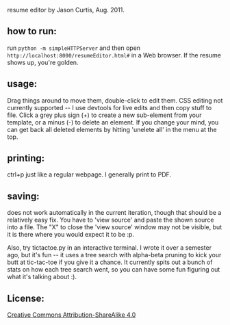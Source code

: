 resume editor by Jason Curtis, Aug. 2011.

## how to run:
run `python -m simpleHTTPServer` and then open `http://localhost:8000/resumeEditor.html#` in a Web browser. 
If the resume shows up, you're golden.

## usage:
Drag things around to move them, double-click to edit them. CSS editing not currently supported -- I use devtools for live edits and then copy stuff to file.
Click a grey plus sign (+) to create a new sub-element from your template, or a minus (-) to delete an element. If you change your mind, you can get back all deleted elements by hitting 'unelete all' in the menu at the top.

## printing:
ctrl+p just like a regular webpage. I generally print to PDF.

## saving:
does not work automatically in the current iteration, though that should be a relatively easy fix. You have to 'view source' and paste the shown source into a file. The "X" to close the 'view source' window may not be visible, but it is there where you would expect it to be :p.

Also, try tictactoe.py in an interactive terminal. I wrote it over a semester ago, but it's fun -- it uses a tree search with alpha-beta pruning to kick your butt at tic-tac-toe if you give it a chance. It currently spits out a bunch of stats on how each tree search went, so you can have some fun figuring out what it's talking about :).

## License:
[Creative Commons Attribution-ShareAlike 4.0](https://creativecommons.org/licenses/by-sa/4.0/legalcode)